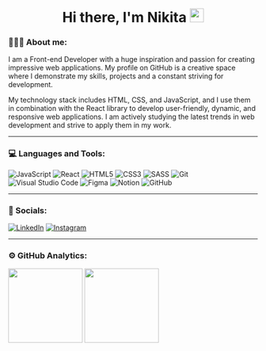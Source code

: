 <h1 align='center'>Hi there, I'm Nikita <img src="https://media.giphy.com/media/hvRJCLFzcasrR4ia7z/giphy.gif" width="28px" height="28px"></h1>

### 👨🏻‍💻 About me:
<p>
I am a Front-end Developer with a huge inspiration and passion for creating impressive web applications. My profile on GitHub is a creative space where I demonstrate my skills, projects and a constant striving for development. 
</p>
<p>
My technology stack includes HTML, CSS, and JavaScript, and I use them in combination with the React library to develop user-friendly, dynamic, and responsive web applications. I am actively studying the latest trends in web development and strive to apply them in my work. 
</p>

---

### 💻 Languages and Tools:
![JavaScript](https://img.shields.io/badge/javascript-%23494F5C.svg?style=for-the-badge&logo=javascript&logoColor=%23F7DF1E)
![React](https://img.shields.io/badge/react-%23494F5C.svg?style=for-the-badge&logo=react&logoColor=%2361DAFB&)
![HTML5](https://img.shields.io/badge/html5-%23494F5C.svg?style=for-the-badge&logo=html5&logoColor=%23E34F26)
![CSS3](https://img.shields.io/badge/css3-%23494F5C.svg?style=for-the-badge&logo=css3&logoColor=%230077B5)
![SASS](https://img.shields.io/badge/SASS-%23494F5C.svg?style=for-the-badge&logo=SASS&logoColor=%23E4405F)
![Git](https://img.shields.io/badge/git-%23494F5C.svg?style=for-the-badge&logo=git&logoColor=%23F05033)
![Visual Studio Code](https://img.shields.io/badge/Visual%20Studio%20Code-%23494F5C.svg?style=for-the-badge&logo=visual-studio-code&logoColor=%230077B5)
![Figma](https://img.shields.io/badge/figma-%23494F5C.svg?style=for-the-badge&logo=figma&logoColor=%23F24E1E)
![Notion](https://img.shields.io/badge/Notion-%23494F5C.svg?style=for-the-badge&logo=notion&logoColor=black)
![GitHub](https://img.shields.io/badge/github-%23494F5C.svg?style=for-the-badge&logo=github&logoColor=black)

---

### 🤝 Socials:
[![LinkedIn](https://img.shields.io/badge/linkedin-%23494F5C.svg?style=for-the-badge&logo=linkedin&logoColor=%230077B5)](https://www.linkedin.com/in/nikitasurcov/)
[![Instagram](https://img.shields.io/badge/Instagram-%23494F5C.svg?style=for-the-badge&logo=Instagram&logoColor=%23E4405F)](https://www.instagram.com/geletskyy/)

---

### ⚙️ GitHub Analytics:
<img height="150" src="https://github-readme-stats.vercel.app/api?username=Geletsky&show_icons=true&theme=swift&hide=contribs,prs" />
<img height="150" src="https://github-readme-stats.vercel.app/api/top-langs/?username=Geletsky&layout=compact&theme=swift" />
